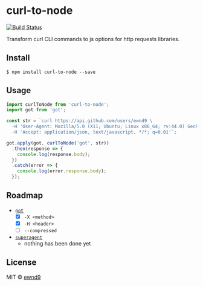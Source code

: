 # curl-to-node

[![Build Status](https://travis-ci.org/ewnd9/curl-to-node.svg?branch=master)](https://travis-ci.org/ewnd9/curl-to-node)

Transform curl CLI commands to js options for http requests libraries.

## Install

```
$ npm install curl-to-node --save
```

## Usage

```js
import curlToNode from 'curl-to-node';
import got from 'got';

const str = `curl https://api.github.com/users/ewnd9 \
  -H 'User-Agent: Mozilla/5.0 (X11; Ubuntu; Linux x86_64; rv:44.0) Gecko/20100101 Firefox/44.0' \
  -H 'Accept: application/json, text/javascript, */*; q=0.01'`;

got.apply(got, curlToNode('got', str))
  .then(response => {
    console.log(response.body);
  })
  .catch(error => {
    console.log(error.response.body);
  });
```

## Roadmap

- [`got`](https://github.com/sindresorhus/got)
  - [x] `-X <method>`
  - [x] `-H <header>`
  - [ ] `--compressed`
- [`superagent`](https://github.com/visionmedia/superagent)
  - nothing has been done yet

## License

MIT © [ewnd9](http://ewnd9.com)
